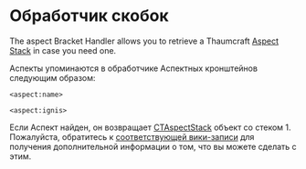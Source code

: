# Обработчик скобок

The aspect Bracket Handler allows you to retrieve a Thaumcraft [Aspect Stack](/Mods/Modtweaker/Thaumcraft/Aspects/CTAspectStack/) in case you need one.

Аспекты упоминаются в обработчике Аспектных кронштейнов следующим образом:

```zenscript
<aspect:name>

<aspect:ignis>
```

Если Аспект найден, он возвращает [CTAspectStack](/Mods/Modtweaker/Thaumcraft/Aspects/CTAspectStack/) объект со стеком 1.  
Пожалуйста, обратитесь к [соответствующей вики-записи](/Mods/Modtweaker/Thaumcraft/Aspects/CTAspectStack/) для получения дополнительной информации о том, что вы можете сделать с этим.
